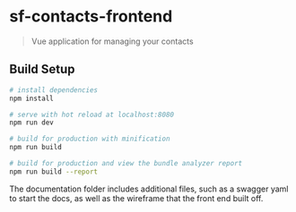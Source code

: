 # sf-contacts-frontend

> Vue application for managing your contacts

## Build Setup

``` bash
# install dependencies
npm install

# serve with hot reload at localhost:8080
npm run dev

# build for production with minification
npm run build

# build for production and view the bundle analyzer report
npm run build --report
```

The documentation folder includes additional files, such as a swagger yaml to start the docs, as well as the wireframe that the front end built off.